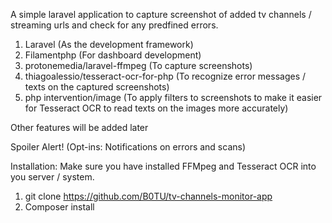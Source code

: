 A simple laravel application to capture screenshot of added tv channels / streaming urls and check for any predfined errors.

1. Laravel (As the development framework)
2. Filamentphp (For dashboard development)
3. protonemedia/laravel-ffmpeg (To capture screenshots)
4. thiagoalessio/tesseract-ocr-for-php (To recognize error messages / texts on the captured screenshots)
5. php intervention/image (To apply filters to screenshots to make it easier for Tesseract OCR to read texts on the images more accurately)

Other features will be added later 

Spoiler Alert!
(Opt-ins: Notifications on errors and scans)

Installation:
Make sure you have installed FFMpeg and Tesseract OCR into you server / system.

1. git clone https://github.com/B0TU/tv-channels-monitor-app
2. Composer install

